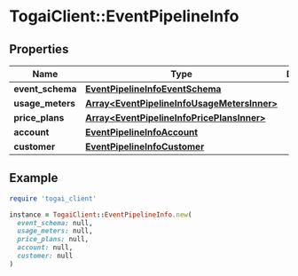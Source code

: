 # TogaiClient::EventPipelineInfo

## Properties

| Name | Type | Description | Notes |
| ---- | ---- | ----------- | ----- |
| **event_schema** | [**EventPipelineInfoEventSchema**](EventPipelineInfoEventSchema.md) |  | [optional] |
| **usage_meters** | [**Array&lt;EventPipelineInfoUsageMetersInner&gt;**](EventPipelineInfoUsageMetersInner.md) |  | [optional] |
| **price_plans** | [**Array&lt;EventPipelineInfoPricePlansInner&gt;**](EventPipelineInfoPricePlansInner.md) |  | [optional] |
| **account** | [**EventPipelineInfoAccount**](EventPipelineInfoAccount.md) |  | [optional] |
| **customer** | [**EventPipelineInfoCustomer**](EventPipelineInfoCustomer.md) |  | [optional] |

## Example

```ruby
require 'togai_client'

instance = TogaiClient::EventPipelineInfo.new(
  event_schema: null,
  usage_meters: null,
  price_plans: null,
  account: null,
  customer: null
)
```

